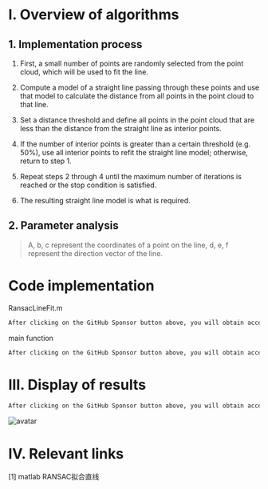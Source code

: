 #  I. Overview of algorithms 

##  1. Implementation process 

 1. First, a small number of points are randomly selected from the point cloud, which will be used to fit the line. 

 2. Compute a model of a straight line passing through these points and use that model to calculate the distance from all points in the point cloud to that line. 

 3. Set a distance threshold and define all points in the point cloud that are less than the distance from the straight line as interior points. 

 4. If the number of interior points is greater than a certain threshold (e.g. 50%), use all interior points to refit the straight line model; otherwise, return to step 1. 

 5. Repeat steps 2 through 4 until the maximum number of iterations is reached or the stop condition is satisfied. 

 6. The resulting straight line model is what is required. 

##  2. Parameter analysis 

>  A, b, c represent the coordinates of a point on the line, d, e, f represent the direction vector of the line. 

#  Code implementation 

 RansacLineFit.m 

  ```python  
After clicking on the GitHub Sponsor button above, you will obtain access permissions to my private code repository ( https://github.com/slowlon/my_code_bar ) to view this blog code. By searching the code number of this blog, you can find the code you need, code number is: 2024020309574595289
  ```  
 main function 

  ```python  
After clicking on the GitHub Sponsor button above, you will obtain access permissions to my private code repository ( https://github.com/slowlon/my_code_bar ) to view this blog code. By searching the code number of this blog, you can find the code you need, code number is: 2024020309574595289
  ```  
#  III. Display of results 

  ```python  
After clicking on the GitHub Sponsor button above, you will obtain access permissions to my private code repository ( https://github.com/slowlon/my_code_bar ) to view this blog code. By searching the code number of this blog, you can find the code you need, code number is: 2024020309574595289
  ```  
 ![avatar]( 52e4e7e0b68f43b8918887b8f5bac3d0.png) 

#  IV. Relevant links 

 [1] matlab RANSAC拟合直线 

